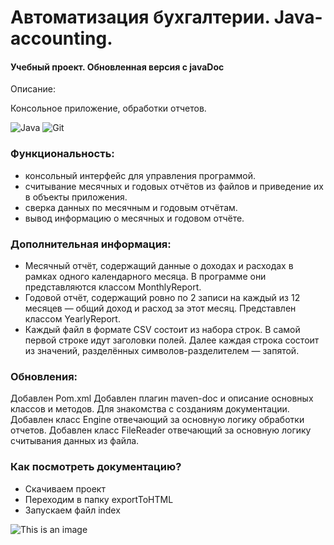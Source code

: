 # Автоматизация бухгалтерии. Java-accounting.
#### Учебный проект. Обновленная версия с javaDoc

Описание:

Консольное приложение, обработки отчетов.

![Java](https://img.shields.io/badge/-Java-green) ![Git](https://badgen.net/badge/icon/github?icon=github&label)


### Функциональность:
* консольный интерфейс для управления программой.
* считывание месячных и годовых отчётов из файлов и приведение их в объекты приложения.
* сверка данных по месячным и годовым отчётам.
* вывод информацию о месячных и годовом отчёте.

### Дополнительная информация:

* Месячный отчёт, содержащий данные о доходах и расходах в рамках одного календарного месяца. В программе они представляются классом MonthlyReport.
* Годовой отчёт, содержащий ровно по 2 записи на каждый из 12 месяцев — общий доход и расход за этот месяц. Представлен классом YearlyReport.
* Каждый файл в формате CSV состоит из набора строк. В самой первой строке идут заголовки полей. Далее каждая строка состоит из значений, разделённых символов-разделителем — запятой.

### Обновления:

Добавлен Pom.xml
Добавлен плагин maven-doc и описание основных классов и методов. Для знакомства с созданиям документации.
Добавлен класс Engine отвечающий за основную логику обработки отчетов.
Добавлен класс FileReader отвечающий за основную логику cчитывания данных из файла.


### Как посмотреть документацию?

* Cкачиваем проект
* Переходим в папку exportToHTML 
* Запускаем файл index

![This is an image](https://github.com/devShurakov/java-Accounting/blob/main/pic.png)
